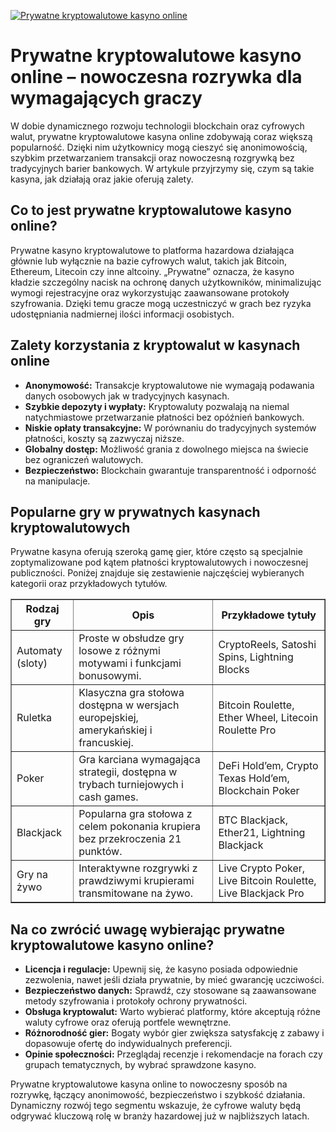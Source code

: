 [![Prywatne kryptowalutowe kasyno online](https://123-caf.pages.dev/gitsignup.png)](https://vrmoo.ru/Bt82HjjY)

<h1>Prywatne kryptowalutowe kasyno online – nowoczesna rozrywka dla wymagających graczy</h1> <p>W dobie dynamicznego rozwoju technologii blockchain oraz cyfrowych walut, prywatne kryptowalutowe kasyna online zdobywają coraz większą popularność. Dzięki nim użytkownicy mogą cieszyć się anonimowością, szybkim przetwarzaniem transakcji oraz nowoczesną rozgrywką bez tradycyjnych barier bankowych. W artykule przyjrzymy się, czym są takie kasyna, jak działają oraz jakie oferują zalety.</p>  <h2>Co to jest prywatne kryptowalutowe kasyno online?</h2> <p>Prywatne kasyno kryptowalutowe to platforma hazardowa działająca głównie lub wyłącznie na bazie cyfrowych walut, takich jak Bitcoin, Ethereum, Litecoin czy inne altcoiny. „Prywatne” oznacza, że kasyno kładzie szczególny nacisk na ochronę danych użytkowników, minimalizując wymogi rejestracyjne oraz wykorzystując zaawansowane protokoły szyfrowania. Dzięki temu gracze mogą uczestniczyć w grach bez ryzyka udostępniania nadmiernej ilości informacji osobistych.</p>  <h2>Zalety korzystania z kryptowalut w kasynach online</h2> <ul>   <li><strong>Anonymowość:</strong> Transakcje kryptowalutowe nie wymagają podawania danych osobowych jak w tradycyjnych kasynach.</li>   <li><strong>Szybkie depozyty i wypłaty:</strong> Kryptowaluty pozwalają na niemal natychmiastowe przetwarzanie płatności bez opóźnień bankowych.</li>   <li><strong>Niskie opłaty transakcyjne:</strong> W porównaniu do tradycyjnych systemów płatności, koszty są zazwyczaj niższe.</li>   <li><strong>Globalny dostęp:</strong> Możliwość grania z dowolnego miejsca na świecie bez ograniczeń walutowych.</li>   <li><strong>Bezpieczeństwo:</strong> Blockchain gwarantuje transparentność i odporność na manipulacje.</li> </ul>  <h2>Popularne gry w prywatnych kasynach kryptowalutowych</h2> <p>Prywatne kasyna oferują szeroką gamę gier, które często są specjalnie zoptymalizowane pod kątem płatności kryptowalutowych i nowoczesnej publiczności. Poniżej znajduje się zestawienie najczęściej wybieranych kategorii oraz przykładowych tytułów.</p>  <table border="1" cellpadding="8" cellspacing="0" style="border-collapse: collapse; width: 100%; max-width: 600px;">   <thead>     <tr>       <th>Rodzaj gry</th>       <th>Opis</th>       <th>Przykładowe tytuły</th>     </tr>   </thead>   <tbody>     <tr>       <td>Automaty (sloty)</td>       <td>Proste w obsłudze gry losowe z różnymi motywami i funkcjami bonusowymi.</td>       <td>CryptoReels, Satoshi Spins, Lightning Blocks</td>     </tr>     <tr>       <td>Ruletka</td>       <td>Klasyczna gra stołowa dostępna w wersjach europejskiej, amerykańskiej i francuskiej.</td>       <td>Bitcoin Roulette, Ether Wheel, Litecoin Roulette Pro</td>     </tr>     <tr>       <td>Poker</td>       <td>Gra karciana wymagająca strategii, dostępna w trybach turniejowych i cash games.</td>       <td>DeFi Hold’em, Crypto Texas Hold’em, Blockchain Poker</td>     </tr>     <tr>       <td>Blackjack</td>       <td>Popularna gra stołowa z celem pokonania krupiera bez przekroczenia 21 punktów.</td>       <td>BTC Blackjack, Ether21, Lightning Blackjack</td>     </tr>     <tr>       <td>Gry na żywo</td>       <td>Interaktywne rozgrywki z prawdziwymi krupierami transmitowane na żywo.</td>       <td>Live Crypto Poker, Live Bitcoin Roulette, Live Blackjack Pro</td>     </tr>   </tbody> </table>  <h2>Na co zwrócić uwagę wybierając prywatne kryptowalutowe kasyno online?</h2> <ul>   <li><strong>Licencja i regulacje:</strong> Upewnij się, że kasyno posiada odpowiednie zezwolenia, nawet jeśli działa prywatnie, by mieć gwarancję uczciwości.</li>   <li><strong>Bezpieczeństwo danych:</strong> Sprawdź, czy stosowane są zaawansowane metody szyfrowania i protokoły ochrony prywatności.</li>   <li><strong>Obsługa kryptowalut:</strong> Warto wybierać platformy, które akceptują różne waluty cyfrowe oraz oferują portfele wewnętrzne.</li>   <li><strong>Różnorodność gier:</strong> Bogaty wybór gier zwiększa satysfakcję z zabawy i dopasowuje ofertę do indywidualnych preferencji.</li>   <li><strong>Opinie społeczności:</strong> Przeglądaj recenzje i rekomendacje na forach czy grupach tematycznych, by wybrać sprawdzone kasyno.</li> </ul>  <p>Prywatne kryptowalutowe kasyna online to nowoczesny sposób na rozrywkę, łączący anonimowość, bezpieczeństwo i szybkość działania. Dynamiczny rozwój tego segmentu wskazuje, że cyfrowe waluty będą odgrywać kluczową rolę w branży hazardowej już w najbliższych latach.</p>
